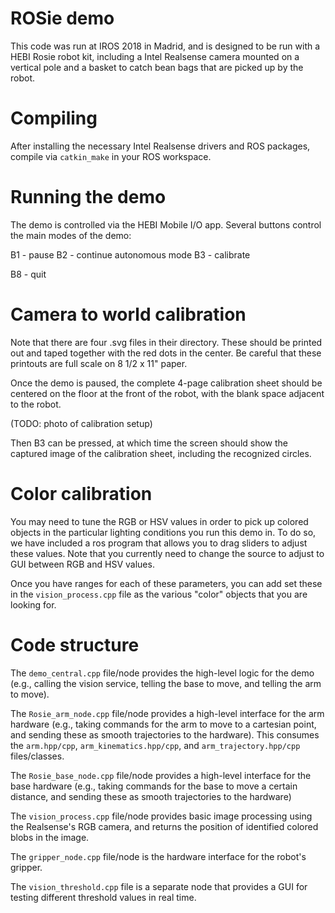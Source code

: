 # ROSie demo

This code was run at IROS 2018 in Madrid, and is designed to be run with a HEBI Rosie robot kit, including a Intel Realsense camera mounted on a vertical pole and a basket to catch bean bags that are picked up by the robot.

# Compiling

After installing the necessary Intel Realsense drivers and ROS packages, compile via `catkin_make` in your ROS workspace.

# Running the demo

The demo is controlled via the HEBI Mobile I/O app.  Several buttons control the main modes of the demo:

B1 - pause
B2 - continue autonomous mode
B3 - calibrate

B8 - quit

# Camera to world calibration

Note that there are four .svg files in their directory.  These should be printed out and taped together with the red dots in the center.  Be careful that these printouts are full scale on 8 1/2 x 11" paper.

Once the demo is paused, the complete 4-page calibration sheet should be centered on the floor at the front of the robot, with the blank space adjacent to the robot.

(TODO: photo of calibration setup)

Then B3 can be pressed, at which time the screen should show the captured image of the calibration sheet, including the recognized circles.

# Color calibration

You may need to tune the RGB or HSV values in order to pick up colored objects in the particular lighting conditions you run this demo in.  To do so, we have included a ros program that allows you to drag sliders to adjust these values.  Note that you currently need to change the source to adjust to GUI between RGB and HSV values.

Once you have ranges for each of these parameters, you can add set these in the `vision_process.cpp` file as the various "color" objects that you are looking for.

# Code structure

The `demo_central.cpp` file/node provides the high-level logic for the demo (e.g., calling the vision service, telling the base to move, and telling the arm to move).

The `Rosie_arm_node.cpp` file/node provides a high-level interface for the arm hardware (e.g., taking commands for the arm to move to a cartesian point, and sending these as smooth trajectories to the hardware).  This consumes the `arm.hpp/cpp`, `arm_kinematics.hpp/cpp`, and `arm_trajectory.hpp/cpp` files/classes.

The `Rosie_base_node.cpp` file/node provides a high-level interface for the base hardware (e.g., taking commands for the base to move a certain distance, and sending these as smooth trajectories to the hardware)

The `vision_process.cpp` file/node provides basic image processing using the Realsense's RGB camera, and returns the position of identified colored blobs in the image.

The `gripper_node.cpp` file/node is the hardware interface for the robot's gripper.

The `vision_threshold.cpp` file is a separate node that provides a GUI for testing different threshold values in real time.


